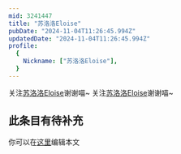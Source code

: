 ```yaml
---
mid: 3241447
title: "苏洛洛Eloise"
pubDate: "2024-11-04T11:26:45.994Z"
updatedDate: "2024-11-04T11:26:45.994Z"
profile:
  {
    Nickname: ["苏洛洛Eloise"],
  }
---
```


关注[苏洛洛Eloise](https://space.bilibili.com/3241447)谢谢喵~ 关注[苏洛洛Eloise](https://space.bilibili.com/3241447)谢谢喵~

## 此条目有待补充
你可以在[这里](https://github.com/Yuhanawa/VTuber.ICU/edit/master/src/content/v/苏洛洛Eloise/index.md)编辑本文

